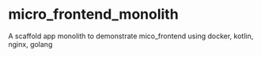 # micro_frontend_monolith
A scaffold app monolith to demonstrate mico_frontend using docker, kotlin, nginx, golang
